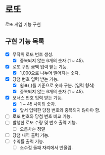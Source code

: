 # 로또

로또 게임 기능 구현

## 구현 기능 목록

- [x] 무작위 로또 번호 생성.
    -  [x] 중복되지 않는 6개의 숫자 (1 ~ 45).
- [x] 로또 구입 금액 입력 받는 기능.
    - [x] 1,000으로 나누어 떨어지는 숫자.
- [x] 당첨 번호 입력 받는 기능.
    - [x] 쉼표(,)를 기준으로 숫자 구분. (입력 형식)
    - [x] 중복되지 않는 6개의 숫자 (1 ~ 45).
- [x] 보너스 번호 입력 받는 기능.
    - [x] 1 ~ 45 사이의 숫자.
    - [x] 앞서 입력한 당첨 번호와 중복되지 않아야 함.
- [ ] 로또 번호와 당첨 번호 비교 기능.
- [ ] 발행한 로또 수량 및 번호 출력 기능.
    - [ ] 오름차순 정렬
- [ ] 당첨 내역 출력 기능.
- [ ] 수익률 출력 기능.
    - [ ] 소수점 둘째 자리에서 반올림.